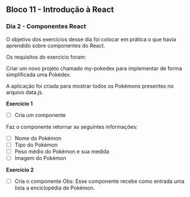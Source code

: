 ## Bloco 11 - Introdução à React
### Dia 2 - Componentes React

O objetivo dos exercícios desse dia foi colocar em prática o que havia aprendido sobre componentes do React.

Os requisitos do exercí­cio foram:

Criar um novo projeto chamado my-pokedex para implementar de forma simplificada uma Pokédex.

A aplicação foi criada para mostrar todos os Pokémons presentes no arquivo data.js.

**Exercício 1**
- [ ] Cria um componente <Pokemon />

Faz o componente retornar as seguintes informações:
- [ ] Nome do Pokémon
- [ ] Tipo do Pokémon
- [ ] Peso médio do Pokémon e sua medida
- [ ] Imagem do Pokémon

**Exercício 2**
- [ ] Cria o componente <Pokedex />
Obs: Esse componente recebe como entrada uma lista a enciclopédia de Pokémon.
